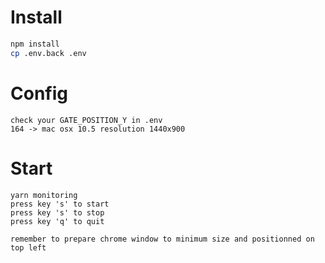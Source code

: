 # Install
```bash
npm install
cp .env.back .env
```

# Config
```
check your GATE_POSITION_Y in .env
164 -> mac osx 10.5 resolution 1440x900
```

# Start
```
yarn monitoring
press key 's' to start
press key 's' to stop
press key 'q' to quit

remember to prepare chrome window to minimum size and positionned on top left
```